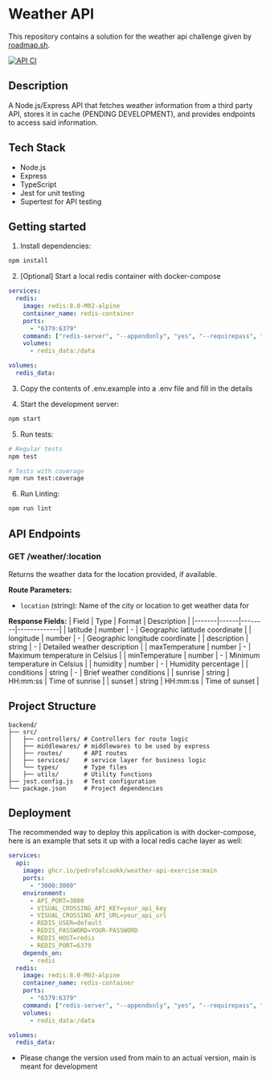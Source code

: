 # Weather API

This repository contains a solution for the weather api challenge given by [roadmap.sh](https://roadmap.sh/projects/weather-api-wrapper-service).

[![API CI](https://github.com/pedrofalcaokk/weather-api-exercise/actions/workflows/node.js.yml/badge.svg)](https://github.com/pedrofalcaokk/weather-api-exercise/actions/workflows/node.js.yml)

## Description

A Node.js/Express API that fetches weather information from a third party API, stores it in cache (PENDING DEVELOPMENT), and provides endpoints to access said information.

## Tech Stack
- Node.js
- Express
- TypeScript
- Jest for unit testing
- Supertest for API testing

## Getting started

1. Install dependencies:
```bash
npm install
```

2. [Optional] Start a local redis container with docker-compose

```yaml
services:
  redis:
    image: redis:8.0-M02-alpine
    container_name: redis-container
    ports:
      - "6379:6379"
    command: ["redis-server", "--appendonly", "yes", "--requirepass", "YOUR-PASSWORD"]
    volumes:
      - redis_data:/data

volumes:
  redis_data:
```

3. Copy the contents of .env.example into a .env file and fill in the details

4. Start the development server:
```bash
npm start
```

5. Run tests:
```bash
# Regular tests
npm test

# Tests with coverage
npm run test:coverage
```

6. Run Linting:
```bash
npm run lint
```

## API Endpoints

### GET /weather/:location
Returns the weather data for the location provided, if available.

**Route Parameters:**
- `location` (string): Name of the city or location to get weather data for

**Response Fields:**
| Field | Type | Format | Description |
|-------|------|--------|-------------|
| latitude | number | - | Geographic latitude coordinate |
| longitude | number | - | Geographic longitude coordinate |
| description | string | - | Detailed weather description |
| maxTemperature | number | - | Maximum temperature in Celsius |
| minTemperature | number | - | Minimum temperature in Celsius |
| humidity | number | - | Humidity percentage |
| conditions | string | - | Brief weather conditions |
| sunrise | string | HH:mm:ss | Time of sunrise |
| sunset | string | HH:mm:ss | Time of sunset |

## Project Structure
```
backend/
├── src/
│   ├── controllers/ # Controllers for route logic
│   ├── middlewares/ # middlewares to be used by express
│   ├── routes/      # API routes
│   ├── services/    # service layer for business logic
│   └── types/       # Type files
│   ├── utils/       # Utility functions
├── jest.config.js   # Test configuration
└── package.json     # Project dependencies
```

## Deployment

The recommended way to deploy this application is with docker-compose, here is an example that sets it up with a local redis cache layer as well:
```yaml
services:
  api:
    image: ghcr.io/pedrofalcaokk/weather-api-exercise:main
    ports:
      - "3000:3000"
    environment:
      - API_PORT=3000
      - VISUAL_CROSSING_API_KEY=your_api_key
      - VISUAL_CROSSING_API_URL=your_api_url
      - REDIS_USER=default
      - REDIS_PASSWORD=YOUR-PASSWORD
      - REDIS_HOST=redis
      - REDIS_PORT=6379
    depends_on:
      - redis
  redis:
    image: redis:8.0-M02-alpine
    container_name: redis-container
    ports:
      - "6379:6379"
    command: ["redis-server", "--appendonly", "yes", "--requirepass", "YOUR-PASSWORD"]
    volumes:
      - redis_data:/data

volumes:
  redis_data:
```

* Please change the version used from main to an actual version, main is meant for development
